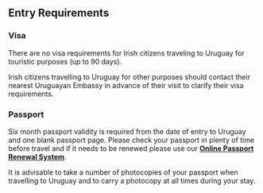 ## Entry Requirements

### **Visa**

There are no visa requirements for Irish citizens traveling to Uruguay for touristic purposes (up to 90 days).

Irish citizens travelling to Uruguay for other purposes should contact their nearest Uruguayan Embassy in advance of their visit to clarify their visa requirements.

### **Passport**

Six month passport validity is required from the date of entry to Uruguay and one blank passport page. Please check your passport in plenty of time before travel and if it needs to be renewed please use our [**Online Passport Renewal System**](/en/dfa/passports/passport-online/).

It is advisable to take a number of photocopies of your passport when travelling to Uruguay and to carry a photocopy at all times during your stay.